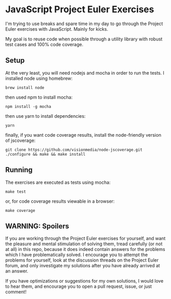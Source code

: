 # JavaScript Project Euler Exercises

I'm trying to use breaks and spare time in my day to go through the Project
Euler exercises with JavaScript. Mainly for kicks.

My goal is to reuse code when possible through a utility library with robust
test cases and 100% code coverage.

## Setup

At the very least, you will need nodejs and mocha in order to run the tests.
I installed node using homebrew:

    brew install node

then used npm to install mocha:

    npm install -g mocha

then use yarn to install dependencies:

    yarn

finally, if you want code coverage results, install the node-friendly
version of jscoverage:

    git clone https://github.com/visionmedia/node-jscoverage.git
    ./configure && make && make install

## Running

The exercises are executed as tests using mocha:

    make test

or, for code coverage results viewable in a browser:

    make coverage

## WARNING: Spoilers
If you are working through the Project Euler exercises for yourself, and want
the pleasure and mental stimulation of solving them, tread carefully (or not
at all) in this repo, because it does indeed contain answers for the problems
which I have problematically solved. I encourage you to attempt the problems
for yourself, look at the discussion threads on the Project Euler forum, and
only investigate my solutions after you have already arrived at an answer.

If you have optimizations or suggestions for my own solutions, I would love to
hear them, and encourage you to open a pull request, issue, or just comment!
